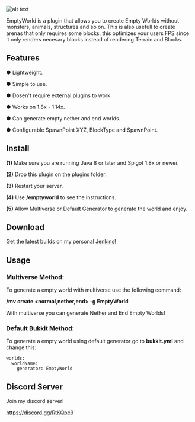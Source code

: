 ![alt text](https://i.imgur.com/IhdqmsW.png "Banner")

EmptyWorld is a plugin that allows you to create Empty Worlds without monsters, animals, structures and so on. This is also usefull to create arenas that only requires some blocks, this optimizes your users FPS since it only renders necesary blocks instead of rendering Terrain and Blocks. 

## Features
● Lightweight.

● Simple to use.

● Dosen't require external plugins to work.

● Works on 1.8x - 1.14x.

● Can generate empty nether and end worlds.

● Configurable SpawnPoint XYZ, BlockType and SpawnPoint.

## Install
**(1)** Make sure you are running Java 8 or later and Spigot 1.8x or newer.

**(2)** Drop this plugin on the plugins folder.

**(3)** Restart your server.

**(4)** Use **/emptyworld** to see the instructions.

**(5)** Allow Multiverse or Default Generator to generate the world and enjoy.

## Download

Get the latest builds on my personal [Jenkins](https://hub.gamerexde.pro/jenkins/job/EmptyWorld/)!

## Usage

### Multiverse Method: 

To generate a empty world with multiverse use the following command:

**/mv create <worldName> <normal,nether,end> -g EmptyWorld**

With multiverse you can generate Nether and End Empty Worlds!

### Default Bukkit Method: 

To generate a empty world using default generator go to **bukkit.yml** and change this:

```shell
worlds:
  worldName:
    generator: EmptyWorld
```

## Discord Server
Join my discord server!

https://discord.gg/RtKQpc9


